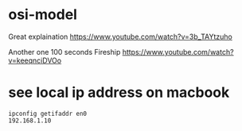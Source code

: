 # osi-model

Great explaination
https://www.youtube.com/watch?v=3b_TAYtzuho

Another one 100 seconds Fireship
https://www.youtube.com/watch?v=keeqnciDVOo

# see local ip address on macbook
```
ipconfig getifaddr en0
192.168.1.10
```
